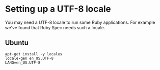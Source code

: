 # Setting up a UTF-8 locale

You may need a UTF-8 locale to run some Ruby applications. For example we've
found that Ruby Spec needs such a locale.

## Ubuntu

```
apt-get install -y locales
locale-gen en_US.UTF-8
LANG=en_US.UTF-8
```
